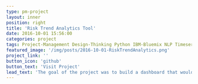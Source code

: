 ```yaml
---
type: pm-project
layout: inner
position: right
title: 'Risk Trend Analytics Tool'
date: 2016-10-01 15:56:00
categories: project
tags: Project-Management Design-Thinking Python IBM-Bluemix NLP Timeseries-Analysis 
featured_image: '/img/posts/2016-10-01-RiskTrendAnalytics.png'
project_link: ''
button_icon: 'github'
button_text: 'Visit Project'
lead_text: 'The goal of the project was to build a dashboard that would allow evaluation of trends for important risk topics. Trends would be evaluated based on recent development of the topic in the news. Performed initial analysis for a selected set of topics and build taxonomies to check on initial feasibility. Along side performed a design thinking study with a set of potential users to understand potential user-stories. Later on acted as the product owner to a team of developers and data-scientists to managed the development of the first MVP.'
---
```

